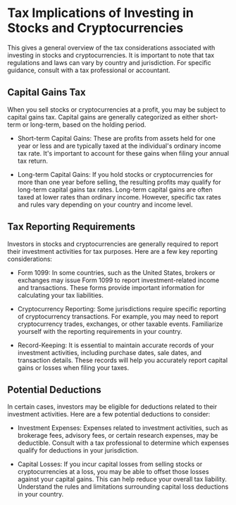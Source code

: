 # Tax Implications of Investing in Stocks and Cryptocurrencies

This gives a general overview of the tax considerations associated with investing in stocks and cryptocurrencies. It is important to note that tax regulations and laws can vary by country and jurisdiction. For specific guidance, consult with a tax professional or accountant.

## Capital Gains Tax

When you sell stocks or cryptocurrencies at a profit, you may be subject to capital gains tax. Capital gains are generally categorized as either short-term or long-term, based on the holding period.

- Short-term Capital Gains: These are profits from assets held for one year or less and are typically taxed at the individual's ordinary income tax rate. It's important to account for these gains when filing your annual tax return.

- Long-term Capital Gains: If you hold stocks or cryptocurrencies for more than one year before selling, the resulting profits may qualify for long-term capital gains tax rates. Long-term capital gains are often taxed at lower rates than ordinary income. However, specific tax rates and rules vary depending on your country and income level.

## Tax Reporting Requirements

Investors in stocks and cryptocurrencies are generally required to report their investment activities for tax purposes. Here are a few key reporting considerations:

- Form 1099: In some countries, such as the United States, brokers or exchanges may issue Form 1099 to report investment-related income and transactions. These forms provide important information for calculating your tax liabilities.

- Cryptocurrency Reporting: Some jurisdictions require specific reporting of cryptocurrency transactions. For example, you may need to report cryptocurrency trades, exchanges, or other taxable events. Familiarize yourself with the reporting requirements in your country.

- Record-Keeping: It is essential to maintain accurate records of your investment activities, including purchase dates, sale dates, and transaction details. These records will help you accurately report capital gains or losses when filing your taxes.

## Potential Deductions

In certain cases, investors may be eligible for deductions related to their investment activities. Here are a few potential deductions to consider:

- Investment Expenses: Expenses related to investment activities, such as brokerage fees, advisory fees, or certain research expenses, may be deductible. Consult with a tax professional to determine which expenses qualify for deductions in your jurisdiction.

- Capital Losses: If you incur capital losses from selling stocks or cryptocurrencies at a loss, you may be able to offset those losses against your capital gains. This can help reduce your overall tax liability. Understand the rules and limitations surrounding capital loss deductions in your country.

